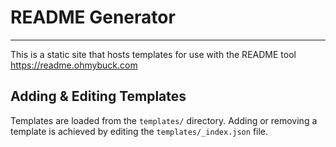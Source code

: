 <!--
  Created with https://readme.ohmybuck.com/ tool.
-->

# README Generator

---

This is a static site that hosts templates for use with the README tool <https://readme.ohmybuck.com>

## Adding & Editing Templates

Templates are loaded from the `templates/` directory. Adding or removing a template is achieved by editing the `templates/_index.json` file.
